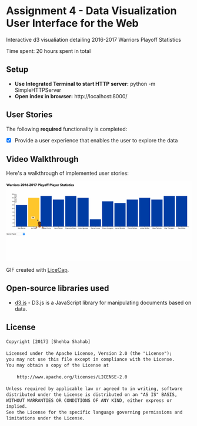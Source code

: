 # Assignment 4 - Data Visualization User Interface for the Web 
Interactive d3 visualiation detailing 2016-2017 Warriors Playoff Statistics

Time spent: 20 hours spent in total

## Setup

* **Use Integrated Terminal to start HTTP server:** python -m SimpleHTTPServer
* **Open index in browser:** http://localhost:8000/

## User Stories

The following **required** functionality is completed:

* [x] Provide a user experience that enables the user to explore the data

## Video Walkthrough 

Here's a walkthrough of implemented user stories:

<img src='https://github.com/shehbashahab/CS235-DataVisualization/blob/master/Demo.gif' title='Video Walkthrough' width='' alt='Video Walkthrough' />

GIF created with [LiceCap](http://www.cockos.com/licecap/).

## Open-source libraries used

- [d3.js](https://d3js.org/) - D3.js is a JavaScript library for manipulating documents based on data.

## License

    Copyright [2017] [Shehba Shahab]

    Licensed under the Apache License, Version 2.0 (the "License");
    you may not use this file except in compliance with the License.
    You may obtain a copy of the License at

        http://www.apache.org/licenses/LICENSE-2.0

    Unless required by applicable law or agreed to in writing, software
    distributed under the License is distributed on an "AS IS" BASIS,
    WITHOUT WARRANTIES OR CONDITIONS OF ANY KIND, either express or implied.
    See the License for the specific language governing permissions and
    limitations under the License.
